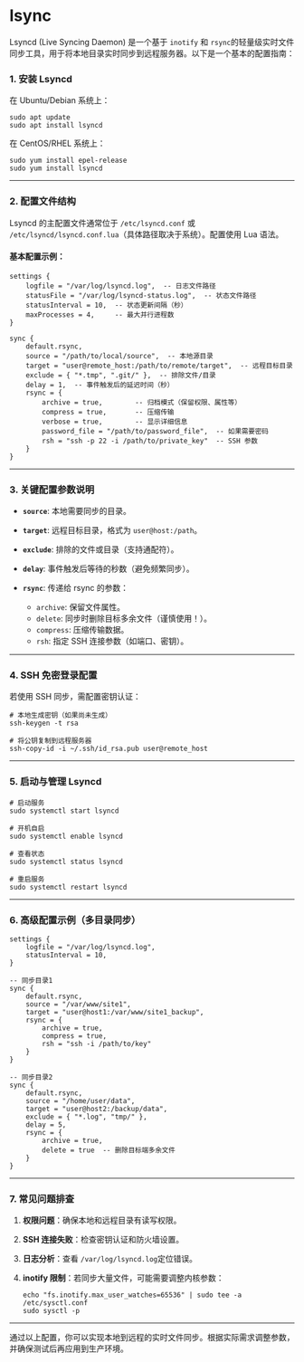 # lsync

Lsyncd (Live Syncing Daemon) 是一个基于 `inotify`​ 和 `rsync`​ 的轻量级实时文件同步工具，用于将本地目录实时同步到远程服务器。以下是一个基本的配置指南：

### **1. 安装 Lsyncd**

在 Ubuntu/Debian 系统上：

```
sudo apt update
sudo apt install lsyncd
```

在 CentOS/RHEL 系统上：

```
sudo yum install epel-release
sudo yum install lsyncd
```

---

### **2. 配置文件结构**

Lsyncd 的主配置文件通常位于 `/etc/lsyncd.conf`​ 或 `/etc/lsyncd/lsyncd.conf.lua`​（具体路径取决于系统）。配置使用 Lua 语法。

#### **基本配置示例：**

```
settings {
    logfile = "/var/log/lsyncd.log",  -- 日志文件路径
    statusFile = "/var/log/lsyncd-status.log",  -- 状态文件路径
    statusInterval = 10,  -- 状态更新间隔（秒）
    maxProcesses = 4,     -- 最大并行进程数
}

sync {
    default.rsync,
    source = "/path/to/local/source",  -- 本地源目录
    target = "user@remote_host:/path/to/remote/target",  -- 远程目标目录
    exclude = { "*.tmp", ".git/" },  -- 排除文件/目录
    delay = 1,  -- 事件触发后的延迟时间（秒）
    rsync = {
        archive = true,        -- 归档模式（保留权限、属性等）
        compress = true,       -- 压缩传输
        verbose = true,        -- 显示详细信息
        password_file = "/path/to/password_file",  -- 如果需要密码
        rsh = "ssh -p 22 -i /path/to/private_key"  -- SSH 参数
    }
}
```

---

### **3. 关键配置参数说明**

* ​**​`source`​**​: 本地需要同步的目录。
* ​**​`target`​**​: 远程目标目录，格式为 `user@host:/path`​。
* ​**​`exclude`​**​: 排除的文件或目录（支持通配符）。
* ​**​`delay`​**​: 事件触发后等待的秒数（避免频繁同步）。
* ​**​`rsync`​**​: 传递给 rsync 的参数：

  * ​`archive`​: 保留文件属性。
  * ​`delete`​: 同步时删除目标多余文件（谨慎使用！）。
  * ​`compress`​: 压缩传输数据。
  * ​`rsh`​: 指定 SSH 连接参数（如端口、密钥）。

---

### **4. SSH 免密登录配置**

若使用 SSH 同步，需配置密钥认证：

```
# 本地生成密钥（如果尚未生成）
ssh-keygen -t rsa

# 将公钥复制到远程服务器
ssh-copy-id -i ~/.ssh/id_rsa.pub user@remote_host
```

---

### **5. 启动与管理 Lsyncd**

```
# 启动服务
sudo systemctl start lsyncd

# 开机自启
sudo systemctl enable lsyncd

# 查看状态
sudo systemctl status lsyncd

# 重启服务
sudo systemctl restart lsyncd
```

---

### **6. 高级配置示例（多目录同步）**

```
settings {
    logfile = "/var/log/lsyncd.log",
    statusInterval = 10,
}

-- 同步目录1
sync {
    default.rsync,
    source = "/var/www/site1",
    target = "user@host1:/var/www/site1_backup",
    rsync = {
        archive = true,
        compress = true,
        rsh = "ssh -i /path/to/key"
    }
}

-- 同步目录2
sync {
    default.rsync,
    source = "/home/user/data",
    target = "user@host2:/backup/data",
    exclude = { "*.log", "tmp/" },
    delay = 5,
    rsync = {
        archive = true,
        delete = true  -- 删除目标端多余文件
    }
}
```

---

### **7. 常见问题排查**

1. **权限问题**：确保本地和远程目录有读写权限。
2. **SSH 连接失败**：检查密钥认证和防火墙设置。
3. **日志分析**：查看 `/var/log/lsyncd.log`​ 定位错误。
4. **inotify 限制**：若同步大量文件，可能需要调整内核参数：  

    ```
    echo "fs.inotify.max_user_watches=65536" | sudo tee -a /etc/sysctl.conf
    sudo sysctl -p
    ```

---

通过以上配置，你可以实现本地到远程的实时文件同步。根据实际需求调整参数，并确保测试后再应用到生产环境。
